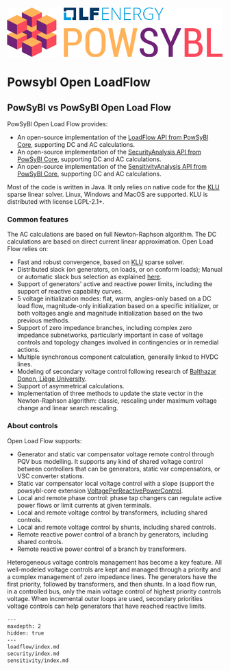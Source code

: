 ![PowSyBl Logo](_static/logos/logo_lfe_powsybl.svg)
# Powsybl Open LoadFlow

## PowSyBl vs PowSyBl Open Load Flow

PowSyBl Open Load Flow provides:
- An open-source implementation of the [LoadFlow API from PowSyBl Core](inv:powsyblcore:simulation/loadflow/index.md), supporting DC and AC calculations.
- An open-source implementation of the [SecurityAnalysis API from PowSyBl Core](inv:powsyblcore:simulation/security/index.md), supporting DC and AC calculations.
- An open-source implementation of the [SensitivityAnalysis API from PowSyBl Core](inv:powsyblcore:simulation/sensitivity/sensitivity.md), supporting DC and AC calculations.

Most of the code is written in Java. It only relies on native code for the [KLU](http://faculty.cse.tamu.edu/davis/suitesparse.html) sparse linear solver.
Linux, Windows and MacOS are supported. KLU is distributed with license LGPL-2.1+.


### Common features

The AC calculations are based on full Newton-Raphson algorithm. The DC calculations are based on direct current linear approximation. Open Load Flow relies on:
- Fast and robust convergence, based on [KLU](http://faculty.cse.tamu.edu/davis/suitesparse.html) sparse solver.
- Distributed slack (on generators, on loads, or on conform loads); Manual or automatic slack bus selection as explained [here](loadflow/parameters.md).
- Support of generators' active and reactive power limits, including the support of reactive capability curves.
- 5 voltage initialization modes: flat, warm, angles-only based on a DC load flow, magnitude-only initialization based on a specific initializer,
or both voltages angle and magnitude initialization based on the two previous methods.
- Support of zero impedance branches, including complex zero impedance subnetworks, particularly important in case of voltage controls
and topology changes involved in contingencies or in remedial actions.
- Multiple synchronous component calculation, generally linked to HVDC lines.
- Modeling of secondary voltage control following research of [Balthazar Donon, Liège University](https://www.montefiore.uliege.be/cms/c_3482915/en/montefiore-directory?uid=u239564).
- Support of asymmetrical calculations.
- Implementation of three methods to update the state vector in the Newton-Raphson algorithm: classic, rescaling under maximum voltage change and linear search rescaling.

### About controls

Open Load Flow supports:
- Generator and static var compensator voltage remote control through PQV bus modelling. It supports any kind of shared voltage control between controllers that can be generators, static var compensators, or VSC converter stations.
- Static var compensator local voltage control with a slope (support the powsybl-core extension [VoltagePerReactivePowerControl](inv:powsyblcore/grid_model/extensions.md#remote-reactive-power-control).
- Local and remote phase control: phase tap changers can regulate active power flows or limit currents at given terminals.
- Local and remote voltage control by transformers, including shared controls.
- Local and remote voltage control by shunts, including shared controls.
- Remote reactive power control of a branch by generators, including shared controls.
- Remote reactive power control of a branch by transformers.

Heterogeneous voltage controls management has become a key feature. All well-modeled voltage controls are kept and managed
through a priority and a complex management of zero impedance lines. The generators have the first priority, followed by transformers,
and then shunts. In a load flow run, in a controlled bus, only the main voltage control of highest priority controls voltage.
When incremental outer loops are used, secondary priorities voltage controls can help generators that have reached reactive limits.


```{toctree}
---
maxdepth: 2
hidden: true
---
loadflow/index.md
security/index.md
sensitivity/index.md
```

